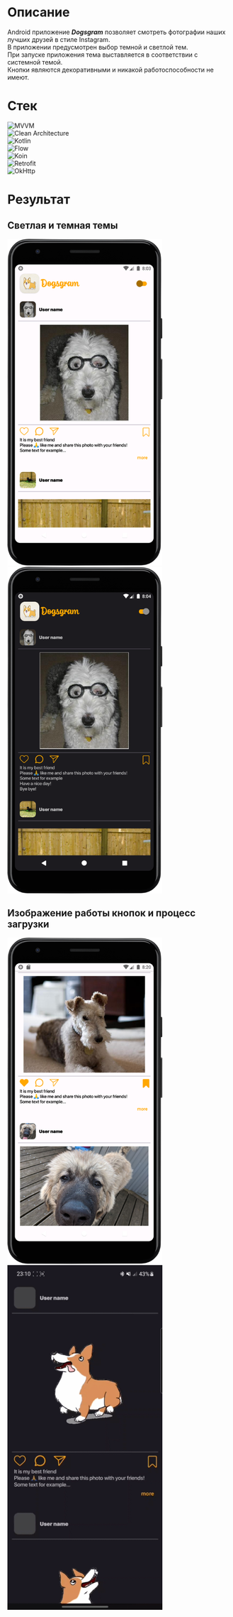 # Описание
Android приложение ***Dogsgram*** позволяет смотреть фотографии наших лучших друзей в стиле Instagram.\
В приложении предусмотрен выбор темной и светлой тем.\
При запуске приложения тема выставляется в соответствии с системной темой.\
Кнопки являются декоративными и никакой работоспособности не имеют.

# Стек
![MVVM](https://img.shields.io/badge/-MVVM-5A8AD6?style=for-the-badge&logo=)\
![Clean Architecture](https://img.shields.io/badge/-Clean_Architecture-5A8AD6?style=for-the-badge&logo=)\
![Kotlin](https://img.shields.io/badge/-Kotlin-orange?style=for-the-badge&logo=Kotlin)\
![Flow](https://img.shields.io/badge/-Flow-orange?style=for-the-badge&logo=kotlin)\
![Koin](https://img.shields.io/badge/-Koin-6F5CD6?style=for-the-badge&logo=)\
![Retrofit](https://img.shields.io/badge/-Retrofit-00CC00?style=for-the-badge&logo=)\
![OkHttp](https://img.shields.io/badge/-OkHttp-00CC00?style=for-the-badge&logo=)


# Результат
## Светлая и темная темы
<p>
  <img src="https://github.com/Krirll/Dogsgram/blob/master/readme-images/Screenshot_20230717_230358.png" alt="drawing" width="350"/>
  <img src="https://github.com/Krirll/Dogsgram/blob/master/readme-images/Screenshot_20230717_230427.png" alt="drawing" width="350"/>
</p>

## Изображение работы кнопок и процесс загрузки 
<p>
  <img src="https://github.com/Krirll/Dogsgram/blob/master/readme-images/Screenshot_20230717_232100.png" alt="drawing" width="350"/>
  <img src="https://github.com/Krirll/Dogsgram/blob/master/readme-images/Screen_Recording_20230717_231038_Dogsgram_1.gif" alt="drawing" width="350"/>
</p>
